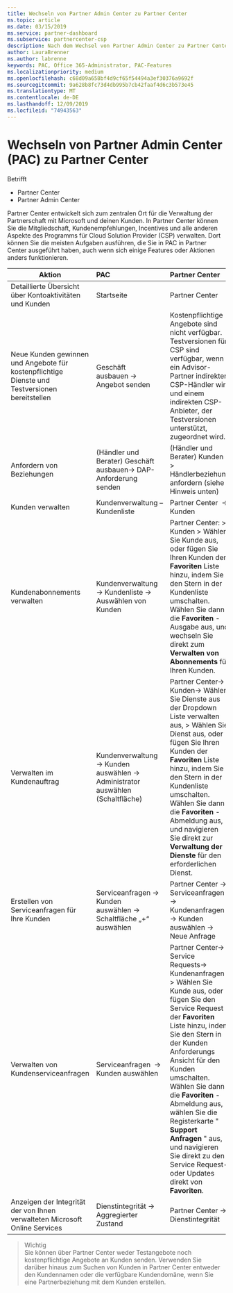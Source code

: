 ```yaml
---
title: Wechseln von Partner Admin Center zu Partner Center
ms.topic: article
ms.date: 03/15/2019
ms.service: partner-dashboard
ms.subservice: partnercenter-csp
description: Nach dem Wechsel von Partner Admin Center zu Partner Center erfahren Sie, wie Sie die Mitgliedschaft, Kundenreferenzen, Anreize und alle anderen Aspekte des Cloud Solution Provider Program (CSP) verwalten.
author: LauraBrenner
ms.author: labrenne
keywords: PAC, Office 365-Administrator, PAC-Features
ms.localizationpriority: medium
ms.openlocfilehash: c68d09a658bf4d9cf65f54494a3ef30376a9692f
ms.sourcegitcommit: 9a628b8fc73d4db995b7cb42faaf4d6c3b573e45
ms.translationtype: MT
ms.contentlocale: de-DE
ms.lasthandoff: 12/09/2019
ms.locfileid: "74943563"
---
```

# <a name="moving-from-partner-admin-center-pac-to-the-partner-center"></a>Wechseln von Partner Admin Center (PAC) zu Partner Center

Betrifft
- Partner Center
- Partner Admin Center

Partner Center entwickelt sich zum zentralen Ort für die Verwaltung der Partnerschaft mit Microsoft und deinen Kunden. In Partner Center können Sie die Mitgliedschaft, Kundenempfehlungen, Incentives und alle anderen Aspekte des Programms für Cloud Solution Provider (CSP) verwalten. Dort können Sie die meisten Aufgaben ausführen, die Sie in PAC in Partner Center ausgeführt haben, auch wenn sich einige Features oder Aktionen anders funktionieren. 


|**Aktion**   |**PAC**   |**Partner Center**   |
|--------------|:--------------|:---------------|
|Detaillierte Übersicht über Kontoaktivitäten und Kunden|Startseite|Partner Center|
|Neue Kunden gewinnen und Angebote für kostenpflichtige Dienste und Testversionen bereitstellen|Geschäft ausbauen -> Angebot senden|Kostenpflichtige Angebote sind nicht verfügbar. Testversionen für CSP sind verfügbar, wenn ein Advisor-Partner indirekter CSP-Händler wird und einem indirekten CSP-Anbieter, der Testversionen unterstützt, zugeordnet wird. |
|Anfordern von Beziehungen|(Händler und Berater) Geschäft ausbauen-> DAP-Anforderung senden|(Händler und Berater) Kunden -> Händlerbeziehung anfordern (siehe Hinweis unten)|
|Kunden verwalten|Kundenverwaltung – Kundenliste|Partner Center  -> Kunden|
|Kundenabonnements verwalten|Kundenverwaltung -> Kundenliste -> Auswählen von Kunden|Partner Center: > Kunden > Wählen Sie Kunde aus, oder fügen Sie Ihren Kunden der **Favoriten** Liste hinzu, indem Sie den Stern in der Kundenliste umschalten. Wählen Sie dann die **Favoriten** -Ausgabe aus, und wechseln Sie direkt zum **Verwalten von Abonnements** für Ihren Kunden.|
|Verwalten im Kundenauftrag|Kundenverwaltung -> Kunden auswählen -> Administrator auswählen (Schaltfläche)|Partner Center-> Kunden-> Wählen Sie Dienste aus der Dropdown Liste verwalten aus, > Wählen Sie Dienst aus, oder fügen Sie Ihren Kunden der **Favoriten** Liste hinzu, indem Sie den Stern in der Kundenliste umschalten. Wählen Sie dann die **Favoriten** -Abmeldung aus, und navigieren Sie direkt zur **Verwaltung der Dienste** für den erforderlichen Dienst.|
|Erstellen von Serviceanfragen für Ihre Kunden|Serviceanfragen -> Kunden auswählen -> Schaltfläche „+“ auswählen | Partner Center -> Serviceanfragen -> Kundenanfragen -> Kunden auswählen -> Neue Anfrage|
|Verwalten von Kundenserviceanfragen| Serviceanfragen  -> Kunden auswählen|Partner Center-> Service Requests-> Kundenanfragen > Wählen Sie Kunde aus, oder fügen Sie den Service Request der **Favoriten** Liste hinzu, indem Sie den Stern in der Kunden Anforderungs Ansicht für den Kunden umschalten. Wählen Sie dann die **Favoriten** -Abmeldung aus, wählen Sie die Registerkarte " **Support Anfragen** " aus, und navigieren Sie direkt zu den Service Request-oder Updates direkt von **Favoriten**.|
|Anzeigen der Integrität der von Ihnen verwalteten Microsoft Online Services|Dienstintegrität -> Aggregierter Zustand|Partner Center -> Dienstintegrität|

>Wichtig<br>
Sie können über Partner Center weder Testangebote noch kostenpflichtige Angebote an Kunden senden. Verwenden Sie darüber hinaus zum Suchen von Kunden in Partner Center entweder den Kundennamen oder die verfügbare Kundendomäne, wenn Sie eine Partnerbeziehung mit dem Kunden erstellen.
